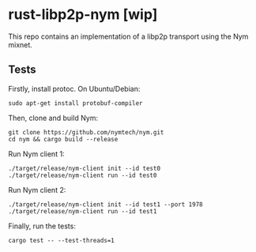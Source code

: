 # rust-libp2p-nym [wip]

This repo contains an implementation of a libp2p transport using the Nym mixnet.

## Tests

Firstly, install protoc. On Ubuntu/Debian:
```
sudo apt-get install protobuf-compiler
```

Then, clone and build Nym:
```
git clone https://github.com/nymtech/nym.git
cd nym && cargo build --release 
```

Run Nym client 1:
```
./target/release/nym-client init --id test0
./target/release/nym-client run --id test0
```

Run Nym client 2:
```
./target/release/nym-client init --id test1 --port 1978
./target/release/nym-client run --id test1
```

Finally, run the tests:
```
cargo test -- --test-threads=1
```